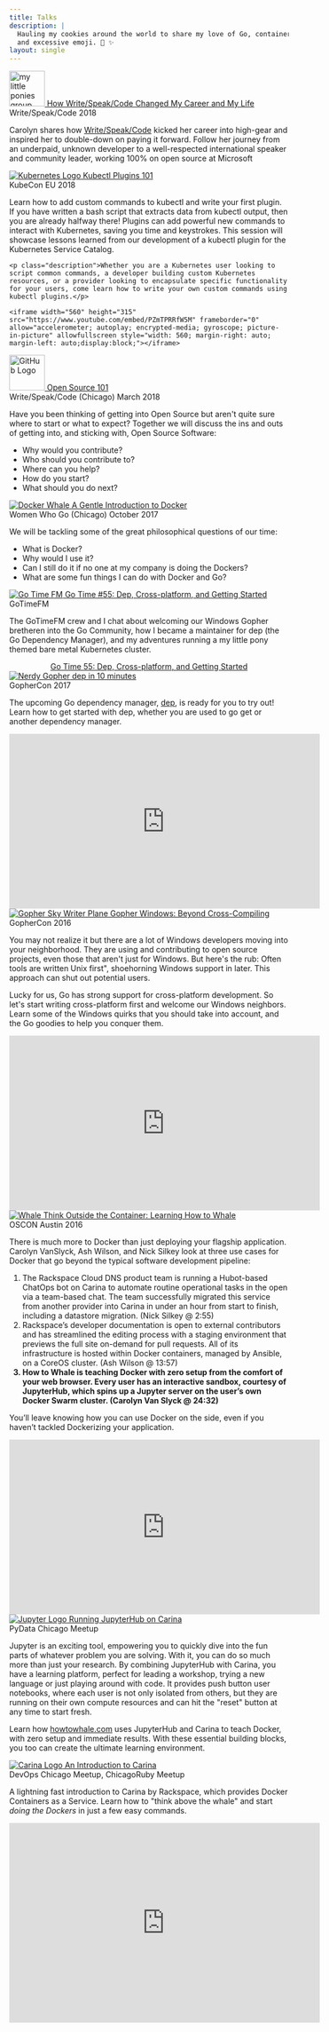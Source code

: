 ```yaml
---
title: Talks
description: |
  Hauling my cookies around the world to share my love of Go, containers,
  and excessive emoji. 🌈 ✨
layout: single
---
```


<div class="project" id="wsc-impact">
  <div class="title">
      <a href="/talk/write-speak-code/impact/">
          <img src="/talk/write-speak-code/impact/images/mlp-group-hug.png" alt="my little ponies group hug" width="64"/>
          How Write/Speak/Code Changed My Career and My Life
      </a>
  </div>
  <div class="locations">Write/Speak/Code 2018</div>
  <p class="description">
  Carolyn shares how <a href="https://writespeakcode.com">Write/Speak/Code</a> kicked her career into high-gear and inspired her to double-down on paying it forward. Follow her journey from an underpaid, unknown developer to a well-respected international speaker and community leader, working 100% on open source at Microsoft
  </p>
</div>

<div class="projects">
  <div class="project" id="kubectl-plugins-101">
    <div class="title">
        <a href="https://schd.ws/hosted_files/kccnceu18/ff/Kubectl%20Plugins%20101%20-%20KubeCon%20Europe%202018.pdf">
            <img src="/images/k8s.png" alt="Kubernetes Logo"/>
            Kubectl Plugins 101
        </a>
    </div>
    <div class="locations">KubeCon EU 2018</div>
    <p class="description">
    Learn how to add custom commands to kubectl and write your first plugin. If you have written a bash script that extracts data from kubectl output, then you are already halfway there! Plugins can add powerful new commands to interact with Kubernetes, saving you time and keystrokes. This session will showcase lessons learned from our development of a kubectl plugin for the Kubernetes Service Catalog.</p>

    <p class="description">Whether you are a Kubernetes user looking to script common commands, a developer building custom Kubernetes resources, or a provider looking to encapsulate specific functionality for your users, come learn how to write your own custom commands using kubectl plugins.</p>

    <iframe width="560" height="315" src="https://www.youtube.com/embed/PZmTPRRfW5M" frameborder="0" allow="accelerometer; autoplay; encrypted-media; gyroscope; picture-in-picture" allowfullscreen style="width: 560; margin-right: auto; margin-left: auto;display:block;"></iframe>
  </div>

  <div class="project" id="oss-101">
    <div class="title">
        <a href="/talk/oss/101/">
            <img src="/talk/oss/101/images/inflatocat.png" alt="GitHub Logo" width="64"/>
            Open Source 101
        </a>
    </div>
    <div class="locations">Write/Speak/Code (Chicago) March 2018</div>
    <p class="description">
    Have you been thinking of getting into Open Source but aren't quite sure where to start or what to expect? Together we will discuss the ins and outs of getting into, and sticking with, Open Source Software:</p>

  <ul>
    <li>Why would you contribute?</li>
    <li>Who should you contribute to?</li>
    <li>Where can you help?</li>
    <li>How do you start?</li>
    <li>What should you do next?</li>
  </ul>
  </div>

  <div class="project" id="docker101">
    <div class="title">
        <a href="/talk/docker/intro/">
            <img src="/images/docker.png" alt="Docker Whale" title="Whale Hello There!"/>
            A Gentle Introduction to Docker
        </a>
    </div>
    <div class="locations">Women Who Go (Chicago) October 2017</div>
    <p class="description">
    We will be tackling some of the great philosophical questions of our time:</p>
    <ul>
      <li>What is Docker?</li>
      <li>Why would I use it?</li>
      <li>Can I still do it if no one at my company is doing the Dockers?</li>
      <li>What are some fun things I can do with Docker and Go?</li>
    </ul>
  </div>

  <div class="project" id="gotime55">
    <div class="title">
        <a href="https://changelog.com/gotime/55">
            <img src="/images/gotime.icon.png" alt="Go Time FM" title="It's go time!"/>
            Go Time #55: Dep, Cross-platform, and Getting Started
        </a>
    </div>
    <div class="locations">GoTimeFM</div>
    <p class="description">
      The GoTimeFM crew and I chat about welcoming our Windows Gopher bretheren into the Go Community,
      how I became a maintainer for dep (the Go Dependency Manager), and my adventures
      running a my little pony themed bare metal Kubernetes cluster.
    </p>
    <center><a href="https://changelog.com/gotime/55">Go Time 55: Dep, Cross-platform, and Getting Started</a></center>
  </div>

  <div class="project" id="dep-in-10">
    <div class="title">
        <a href="/talk/dep/lightning/">
            <img src="/images/dep-icon.png" alt="Nerdy Gopher" title="Digby is watching"/>
            dep in 10 minutes
        </a>
    </div>
    <div class="locations">GopherCon 2017</div>
    <p class="description">
      The upcoming Go dependency manager, <a href="https://github.com/golang/dep/">dep</a>, is ready for you to try out! Learn how to get started with dep, whether you are used to go get or another dependency manager.
    </p>
<iframe width="560" height="315" src="https://www.youtube.com/embed/eZwR8qr2BfI" frameborder="0" allowfullscreen style="width: 560; margin-right: auto; margin-left: auto;display:block;"></iframe>
  </div>
  <div class="project" id="GoWin">
    <div class="title">
        <a href="/talk/devex/gowin/">
            <img src="/images/gopher-plane.png" alt="Gopher Sky Writer Plane" title="Gopher Windows"/>
            Gopher Windows: Beyond Cross-Compiling
        </a>
    </div>
    <div class="locations">GopherCon 2016</div>
    <p class="description">
      You may not realize it but there are a lot of Windows developers moving into your neighborhood.
      They are using and contributing to open source projects, even those that aren't just for Windows.
      But here's the rub: Often tools are written Unix first", shoehorning Windows support in later.
      This approach can shut out potential users.
    </p>
    <p class="description">
      Lucky for us, Go has strong support for cross-platform development. So let's start writing cross-platform first and welcome our Windows
      neighbors. Learn some of the Windows quirks that you should take into account, and the Go goodies to help you conquer them.
    </p>
<iframe width="560" height="315" src="https://www.youtube.com/embed/UOeeR7odY1I" frameborder="0" allowfullscreen style="width: 560; margin-right: auto; margin-left: auto;display:block;"></iframe>
  </div>
  <div class="project" id="ThinkOutsideTheContainer">
    <div class="title">
        <a href="/talk/carina/think-outside-the-container/#/howtowhale">
            <img src="/images/whale-dream.png" alt="Whale" title="Learning How to Whale"/>
            Think Outside the Container: Learning How to Whale
        </a>
    </div>
    <div class="locations">OSCON Austin 2016</div>
    <p class="description">
      There is much more to Docker than just deploying your flagship application. Carolyn VanSlyck, Ash Wilson, and Nick Silkey look at three use cases for Docker that go beyond the typical software development pipeline:
    </p>
<ol class="description">
  <li>The Rackspace Cloud DNS product team is running a Hubot-based ChatOps bot on Carina to automate routine operational tasks in the open via a team-based chat. The team successfully migrated this service from another provider into Carina in under an hour from start to finish, including a datastore migration. (Nick Silkey @ 2:55)</li>

  <li>Rackspace’s developer documentation is open to external contributors and has streamlined the editing process with a staging environment that previews the full site on-demand for pull requests. All of its infrastructure is hosted within Docker containers, managed by Ansible, on a CoreOS cluster. (Ash Wilson @ 13:57)</li>

  <li style="font-weight: bold">How to Whale is teaching Docker with zero setup from the comfort of your web browser. Every user has an interactive sandbox, courtesy of JupyterHub, which spins up a Jupyter server on the user’s own Docker Swarm cluster. (Carolyn Van Slyck @ 24:32)</li>
</ol>
    <p class="description">
      You’ll leave knowing how you can use Docker on the side, even if you haven’t tackled Dockerizing your application.
    </p>

<iframe width="560" height="315" src="https://www.youtube.com/embed/B9bAWsCslqg" frameborder="0" allowfullscreen style="width: 560; margin-right: auto; margin-left: auto;display:block;"></iframe>
  </div>
  <div class="project" id="JupyterHubCarina">
      <div class="title">
          <a href="/talk/carina/jupyterhub/">
              <img src="/images/jupyter-icon.png" alt="Jupyter Logo" title="Running JupyterHub on Carina"/>
              Running JupyterHub on Carina
          </a>
      </div>
      <div class="locations">PyData Chicago Meetup</div>
      <p class="description">
        Jupyter is an exciting tool, empowering you to quickly dive into the fun parts of whatever problem you are solving. With it, you can do so much more than just your research. By combining JupyterHub with Carina, you have a learning platform, perfect for leading a workshop, trying a new language or just playing around with code. It provides push button user notebooks, where each user is not only isolated from others, but they are running on their own compute resources and can hit the "reset" button at any time to start fresh.</p>
      <p class="description">
        Learn how <a href="http://howtowhale.com">howtowhale.com</a> uses JupyterHub and Carina to teach Docker, with zero setup and immediate results. With these essential building blocks, you too can create the ultimate learning environment.</p>
  </div>
  <div class="project" id="IntroductionToCarina">
      <div class="title">
          <a href="/talk/carina/lightning/">
              <img src="/images/carina.png" alt="Carina Logo" title="An Introduction to Carina"/>
              An Introduction to Carina
          </a>
      </div>
      <div class="locations">DevOps Chicago Meetup, ChicagoRuby Meetup</div>
      <p class="description">A lightning fast introduction to Carina by Rackspace, which provides Docker Containers as a Service. Learn how to "think above the whale" and start <em>doing the Dockers</em> in just a few easy commands.</p>

<iframe src="https://player.vimeo.com/video/162183519?color=ff9933&title=0&byline=0&portrait=0" width="640" height="360" frameborder="0" allowfullscreen style="width: 560; margin-right: auto; margin-left: auto;display:block;"></iframe>
  </div>
</div>
